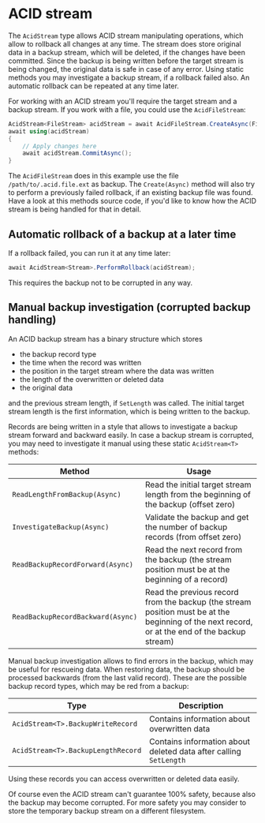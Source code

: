 # ACID stream

The `AcidStream` type allows ACID stream manipulating operations, which allow to rollback all changes at any time. The stream does store original data in a backup stream, which will be deleted, if the changes have been committed. Since the backup is being written before the target stream is being changed, the original data is safe in case of any error. Using static methods you may investigate a backup stream, if a rollback failed also. An automatic rollback can be repeated at any time later.

For working with an ACID stream you'll require the target stream and a backup stream. If you work with a file, you could use the `AcidFileStream`:

```cs
AcidStream<FileStream> acidStream = await AcidFileStream.CreateAsync(File.OpenWrite("/path/to/file.ext"));
await using(acidStream)
{
	// Apply changes here
	await acidStream.CommitAsync();
}
```

The `AcidFileStream` does in this example use the file `/path/to/.acid.file.ext` as backup. The `Create(Async)` method will also try to perform a previously failed rollback, if an existing backup file was found. Have a look at this methods source code, if you'd like to know how the ACID stream is being handled for that in detail.

## Automatic rollback of a backup at a later time

If a rollback failed, you can run it at any time later:

```cs
await AcidStream<Stream>.PerformRollback(acidStream);
```

This requires the backup not to be corrupted in any way.

## Manual backup investigation (corrupted backup handling)

An ACID backup stream has a binary structure which stores

- the backup record type
- the time when the record was written
- the position in the target stream where the data was written
- the length of the overwritten or deleted data
- the original data

and the previous stream length, if `SetLength` was called. The initial target stream length is the first information, which is being written to the backup.

Records are being written in a style that allows to investigate a backup stream forward and backward easily. In case a backup stream is corrupted, you may need to investigate it manual using these static `AcidStream<T>` methods:

| Method | Usage |
| ------ | ----- |
| `ReadLengthFromBackup(Async)` | Read the initial target stream length from the beginning of the backup (offset zero) |
| `InvestigateBackup(Async)` | Validate the backup and get the number of backup records (from offset zero) |
| `ReadBackupRecordForward(Async)` | Read the next record from the backup (the stream position must be at the beginning of a record) |
| `ReadBackupRecordBackward(Async)` | Read the previous record from the backup (the stream position must be at the beginning of the next record, or at the end of the backup stream) |

Manual backup investigation allows to find errors in the backup, which may be useful for rescueing data. When restoring data, the backup should be processed backwards (from the last valid record). These are the possible backup record types, which may be red from a backup:

| Type | Description |
| ---- | ----------- |
| `AcidStream<T>.BackupWriteRecord` | Contains information about overwritten data |
| `AcidStream<T>.BackupLengthRecord` | Contains information about deleted data after calling `SetLength` |

Using these records you can access overwritten or deleted data easily.

Of course even the ACID stream can't guarantee 100% safety, because also the backup may become corrupted. For more safety you may consider to store the temporary backup stream on a different filesystem.

